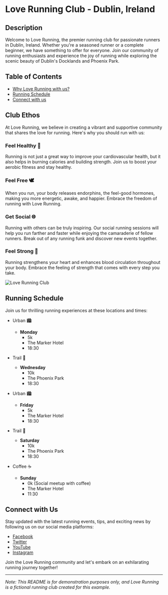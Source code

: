 # Love Running Club - Dublin, Ireland

## Description

Welcome to Love Running, the premier running club for passionate runners in Dublin, Ireland. Whether you're a seasoned runner or a complete beginner, we have something to offer for everyone. Join our community of running enthusiasts and experience the joy of running while exploring the scenic beauty of Dublin's Docklands and Phoenix Park.

## Table of Contents

- [Why Love Running with us?](#club-ethos)
- [Running Schedule](#times)
- [Connect with us](#social-networks)

## Club Ethos

At Love Running, we believe in creating a vibrant and supportive community that shares the love for running. Here's why you should run with us:

### Feel Healthy 💓

Running is not just a great way to improve your cardiovascular health, but it also helps in burning calories and building strength. Join us to boost your aerobic fitness and stay healthy.

### Feel Free 🕊️

When you run, your body releases endorphins, the feel-good hormones, making you more energetic, awake, and happier. Embrace the freedom of running with Love Running.

### Get Social 🌐

Running with others can be truly inspiring. Our social running sessions will help you run farther and faster while enjoying the camaraderie of fellow runners. Break out of any running funk and discover new events together.

### Feel Strong 💪

Running strengthens your heart and enhances blood circulation throughout your body. Embrace the feeling of strength that comes with every step you take.

![Love Running Club](assets/images/running-together.jpg)

## Running Schedule

Join us for thrilling running experiences at these locations and times:

- Urban 🏙️
  - **Monday**
    - 5k
    - The Marker Hotel
    - 18:30

- Trail 🌳
  - **Wednesday**
    - 10k
    - The Phoenix Park
    - 18:30

- Urban 🏙️
  - **Friday**
    - 5k
    - The Marker Hotel
    - 18:30

- Trail 🌳
  - **Saturday**
    - 10k
    - The Phoenix Park
    - 18:30

- Coffee ☕
  - **Sunday**
    - 0k (Social meetup with coffee)
    - The Marker Hotel
    - 11:30

## Connect with Us

Stay updated with the latest running events, tips, and exciting news by following us on our social media platforms:

- [Facebook](https://pt-br.facebook.com/)
- [Twitter](https://twitter.com)
- [YouTube](https://www.youtube.com/)
- [Instagram](https://instagram.com/)

Join the Love Running community and let's embark on an exhilarating running journey together!

---

*Note: This README is for demonstration purposes only, and Love Running is a fictional running club created for this example.*
